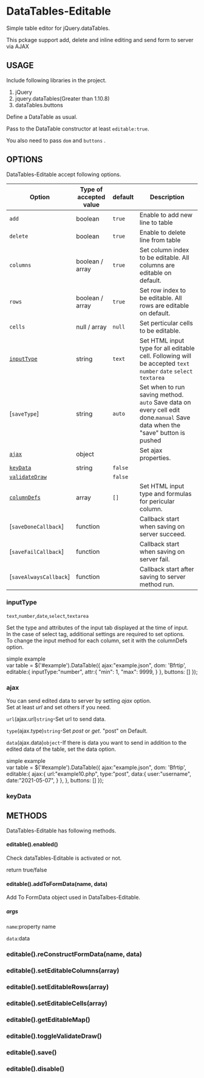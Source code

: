 # DataTables-Editable
Simple table editor for jQuery.dataTables.

This pckage support add, delete and inline editing and send form to server via AJAX

## USAGE
Include following libraries in the project.

1. jQuery
2. jquery.dataTables(Greater than 1.10.8)
3. dataTables.buttons

Define a DataTable as usual.

Pass to the DataTable constructor at least `editable:true`.

You also need to pass `dom` and  `buttons` .

## OPTIONS
DataTables-Editable accept following options.

| Option | Type of accepted value | default | Description |
| --- | --- | --- | --- |
| `add` | boolean | `true` | Enable to add new line to table |
| `delete` | boolean | `true` | Enable to delete line from table |
| `columns` | boolean / array | `true` | Set column index to be editable. All columns are editable on default. |
| `rows` | boolean / array  | `true` | Set row index to be editable. All rows are editable on default. |
| `cells` | null / array | `null` | Set perticular cells to be editable. |
| [`inputType`](#inputType) | string | `text` | Set HTML input type for all editable cell. Following will be accepted `text` `number` `date` `select` `textarea` |
| [`saveType`] | string | `auto` | Set when to run saving method. `auto` Save data on every cell edit done.`manual` Save data when the "save" button is pushed |
| [`ajax`](#ajax) | object | | Set ajax properties. |
| [`keyData`](#keyData) | string | `false` | |
| [`validateDraw`](#validateDraw) | | `false` | |
| [`columnDefs`](#columnDefs) | array | `[]` | Set HTML input type and formulas for pericular column.|
| [`saveDoneCallback`] | function | | Callback start when saving on server succeed. |
| [`saveFailCallback`] | function | | Callback start when saving on server fail. |
| [`saveAlwaysCallback`] | function | | Callback start after saving to server method run. |

### inputType
`text`,`number`,`date`,`select`,`textarea`

Set the type and attributes of the input tab displayed at the time of input.  
In the case of select tag, additional settings are required to set options.  
To change the input method for each column, set it with the columnDefs option.

simple example  
    var table = $('#example').DataTable({
        ajax:"example.json",
        dom: 'Bfrtip',
        editable:{
            inputType:"number",
            attr:{
                "min": 1,
                "max": 9999,
            }
        },
        buttons: []
    });

### ajax

You can send edited data to server by setting _ajax_ option.  
Set at least _url_ and set others if you need.  

`url`(ajax.url)`string`-Set url to send data.

`type`(ajax.type)`string`-Set _post_ or _get_. "post" on Default.

`data`(ajax.data)`object`-If there is data you want to send in addition to the edited data of the table, set the data option.  

simple example  
    var table = $('#example').DataTable({
        ajax:"example.json",
        dom: 'Bfrtip',
        editable:{
            ajax:{
                url:"example10.php",
                type:"post",
                data:{
                    user:"username",
                    date:"2021-05-07",
                }
            },
        },
        buttons: []
    });


### keyData


## METHODS
DataTables-Editable has following methods.

#### editable().enabled()
Check dataTables-Editable is activated or not.

return true/false

#### editable().addToFormData(name, data)
Add To FormData object used in DataTalbes-Editable.

##### args  
`name`:property name

`data`:data

### editable().reConstructFormData(name, data)

### editable().setEditableColumns(array)
### editable().setEditableRows(array)
### editable().setEditableCells(array)
### editable().getEditableMap()

### editable().toggleValidateDraw()
### editable().save()

### editable().disable()
